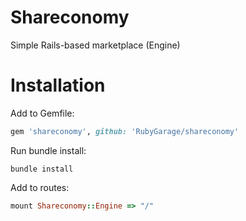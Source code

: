 # Shareconomy
Simple Rails-based marketplace (Engine)

# Installation
Add to Gemfile:
```ruby
gem 'shareconomy', github: 'RubyGarage/shareconomy'
```

Run bundle install:
```
bundle install
```

Add to routes:
```ruby
mount Shareconomy::Engine => "/"
```
